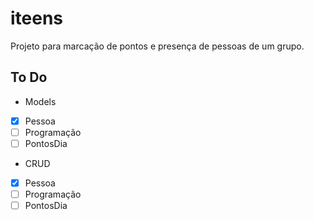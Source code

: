# iteens

Projeto para marcação de pontos e presença de pessoas de um grupo. 

## To Do
- Models
- [x] Pessoa
- [ ] Programação
- [ ] PontosDia

- CRUD
- [x] Pessoa
- [ ] Programação
- [ ] PontosDia
